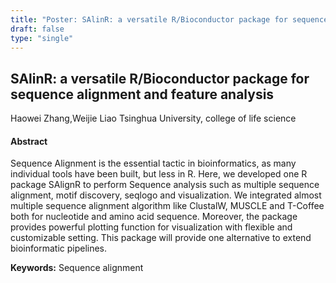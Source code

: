 ```yaml
---
title: "Poster: SAlinR: a versatile R/Bioconductor package for sequence alignment and feature analysis"
draft: false
type: "single"
---
```


## SAlinR: a versatile R/Bioconductor package for sequence alignment and feature analysis
Haowei Zhang,Weijie Liao
Tsinghua University, college of life science
#### Abstract

Sequence Alignment is the essential tactic in bioinformatics, as many individual tools have been built, but less in R. Here, we developed one R package SAlignR to perform Sequence analysis such as multiple sequence alignment, motif discovery, seqlogo and visualization. We integrated almost multiple sequence alignment algorithm like ClustalW, MUSCLE and T-Coffee both for nucleotide and amino acid sequence. Moreover, the package provides powerful plotting function for visualization with flexible and customizable setting. This package will provide one alternative to extend bioinformatic pipelines.

**Keywords:** Sequence alignment
